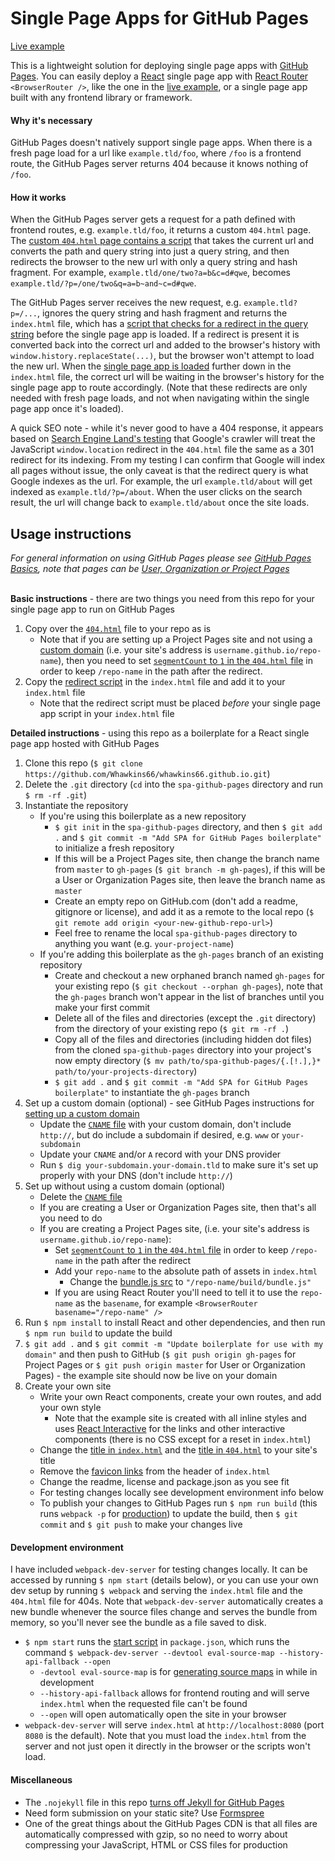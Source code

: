 # Single Page Apps for GitHub Pages

[Live example][liveExample]  

This is a lightweight solution for deploying single page apps with [GitHub Pages][ghPagesOverview]. You can easily deploy a [React][react] single page app with [React Router][reactRouter] `<BrowserRouter />`, like the one in the [live example][liveExample], or a single page app built with any frontend library or framework.

#### Why it's necessary
GitHub Pages doesn't natively support single page apps. When there is a fresh page load for a url like `example.tld/foo`, where `/foo` is a frontend route, the GitHub Pages server returns 404 because it knows nothing of `/foo`.

#### How it works
When the GitHub Pages server gets a request for a path defined with frontend routes, e.g. `example.tld/foo`, it returns a custom `404.html` page. The [custom `404.html` page contains a script][404html] that takes the current url and converts the path and query string into just a query string, and then redirects the browser to the new url with only a query string and hash fragment. For example, `example.tld/one/two?a=b&c=d#qwe`, becomes `example.tld/?p=/one/two&q=a=b~and~c=d#qwe`.

The GitHub Pages server receives the new request, e.g. `example.tld?p=/...`, ignores the query string and hash fragment and returns the `index.html` file, which has a [script that checks for a redirect in the query string][indexHtmlScript] before the single page app is loaded. If a redirect is present it is converted back into the correct url and added to the browser's history with `window.history.replaceState(...)`, but the browser won't attempt to load the new url. When the [single page app is loaded][indexHtmlSPA] further down in the `index.html` file, the correct url will be waiting in the browser's history for the single page app to route accordingly. (Note that these redirects are only needed with fresh page loads, and not when navigating within the single page app once it's loaded).

A quick SEO note - while it's never good to have a 404 response, it appears based on [Search Engine Land's testing][seoLand] that Google's crawler will treat the JavaScript `window.location` redirect in the `404.html` file the same as a 301 redirect for its indexing. From my testing I can confirm that Google will index all pages without issue, the only caveat is that the redirect query is what Google indexes as the url. For example, the url `example.tld/about` will get indexed as `example.tld/?p=/about`. When the user clicks on the search result, the url will change back to `example.tld/about` once the site loads.


## Usage instructions
*For general information on using GitHub Pages please see [GitHub Pages Basics][ghPagesBasics], note that pages can be [User, Organization or Project Pages][ghPagesTypes]*  
&nbsp;

**Basic instructions** - there are two things you need from this repo for your single page app to run on GitHub Pages
  1. Copy over the [`404.html`][404html] file to your repo as is
      - Note that if you are setting up a Project Pages site and not using a [custom domain][customDomain] (i.e. your site's address is `username.github.io/repo-name`), then you need to set [`segmentCount` to `1` in the `404.html` file][segmentCount] in order to keep `/repo-name` in the path after the redirect.
  2. Copy the [redirect script][indexHtmlScript] in the `index.html` file and add it to your `index.html` file
      - Note that the redirect script must be placed *before* your single page app script in your `index.html` file
&nbsp;

**Detailed instructions** - using this repo as a boilerplate for a React single page app hosted with GitHub Pages  
  1. Clone this repo (`$ git clone https://github.com/Whawkins66/whawkins66.github.io.git`)
  2. Delete the `.git` directory (`cd` into the `spa-github-pages` directory and run `$ rm -rf .git`)
  3. Instantiate the repository
      - If you're using this boilerplate as a new repository
        - `$ git init` in the `spa-github-pages` directory, and then `$ git add .` and `$ git commit -m "Add SPA for GitHub Pages boilerplate"` to initialize a fresh repository
        - If this will be a Project Pages site, then change the branch name from `master` to `gh-pages` (`$ git branch -m gh-pages`), if this will be a User or Organization Pages site, then leave the branch name as `master`
        - Create an empty repo on GitHub.com (don't add a readme, gitignore or license), and add it as a remote to the local repo (`$ git remote add origin <your-new-github-repo-url>`)
        - Feel free to rename the local `spa-github-pages` directory to anything you want (e.g. `your-project-name`)
      - If you're adding this boilerplate as the `gh-pages` branch of an existing repository
        - Create and checkout a new orphaned branch named `gh-pages` for your existing repo (`$ git checkout --orphan gh-pages`), note that the `gh-pages` branch won't appear in the list of branches until you make your first commit
        - Delete all of the files and directories (except the `.git` directory) from the directory of your existing repo (`$ git rm -rf .`)
        - Copy all of the files and directories (including hidden dot files) from the cloned `spa-github-pages` directory into your project's now empty directory (`$ mv path/to/spa-github-pages/{.[!.],}* path/to/your-projects-directory`)
        - `$ git add .` and `$ git commit -m "Add SPA for GitHub Pages boilerplate"` to instantiate the `gh-pages` branch
  4. Set up a custom domain (optional) - see GitHub Pages instructions for [setting up a custom domain][customDomain]
      - Update the [`CNAME` file][cnameFile] with your custom domain, don't include `http://`, but do include a subdomain if desired, e.g. `www` or `your-subdomain`
      - Update your `CNAME` and/or `A` record with your DNS provider
      - Run `$ dig your-subdomain.your-domain.tld` to make sure it's set up properly with your DNS (don't include `http://`)
  5. Set up without using a custom domain (optional)
      - Delete the [`CNAME` file][cnameFile]
      - If you are creating a User or Organization Pages site, then that's all you need to do
      - If you are creating a Project Pages site, (i.e. your site's address is `username.github.io/repo-name`):
        - Set [`segmentCount` to `1` in the `404.html` file][segmentCount] in order to keep `/repo-name` in the path after the redirect
        - Add your `repo-name` to the absolute path of assets in `index.html`
          - Change the [bundle.js src][indexHtmlSPA] to `"/repo-name/build/bundle.js"`
        - If you are using React Router you'll need to tell it to use the `repo-name` as the `basename`, for example `<BrowserRouter basename="/repo-name" />`
  6. Run `$ npm install` to install React and other dependencies, and then run `$ npm run build` to update the build
  7. `$ git add .` and `$ git commit -m "Update boilerplate for use with my domain"` and then push to GitHub (`$ git push origin gh-pages` for Project Pages or `$ git push origin master` for User or Organization Pages) - the example site should now be live on your domain
  8. Create your own site
      - Write your own React components, create your own routes, and add your own style
        - Note that the example site is created with all inline styles and uses [React Interactive][reactInteractive] for the links and other interactive components (there is no CSS except for a reset in `index.html`)
      - Change the [title in `index.html`][indexHtmlTitle] and the [title in `404.html`][404htmlTitle] to your site's title
      - Remove the [favicon links][favicon] from the header of `index.html`
      - Change the readme, license and package.json as you see fit
      - For testing changes locally see development environment info below
      - To publish your changes to GitHub Pages run `$ npm run build` (this runs `webpack -p` for [production][webpackProduction]) to update the build, then `$ git commit` and `$ git push` to make your changes live


#### Development environment
I have included `webpack-dev-server` for testing changes locally. It can be accessed by running `$ npm start` (details below), or you can use your own dev setup by running `$ webpack` and serving the `index.html` file and the `404.html` file for 404s. Note that `webpack-dev-server` automatically creates a new bundle whenever the source files change and serves the bundle from memory, so you'll never see the bundle as a file saved to disk.
- `$ npm start` runs the [start script][startScript] in `package.json`, which runs the command `$ webpack-dev-server --devtool eval-source-map --history-api-fallback --open`
  - `-devtool eval-source-map` is for [generating source maps][webpackDevtool] in while in development
  - `--history-api-fallback` allows for frontend routing and will serve `index.html` when the requested file can't be found
  - `--open` will open automatically open the site in your browser
- `webpack-dev-server` will serve `index.html` at `http://localhost:8080` (port `8080` is the default). Note that you must load the `index.html` from the server and not just open it directly in the browser or the scripts won't load.

#### Miscellaneous
- The `.nojekyll` file in this repo [turns off Jekyll for GitHub Pages][nojekyll]
- Need form submission on your static site? Use [Formspree][formspree]
- One of the great things about the GitHub Pages CDN is that all files are automatically compressed with gzip, so no need to worry about compressing your JavaScript, HTML or CSS files for production


<!-- links to within repo -->
[404html]: https://github.com/Whawkins66/whawkins66.github.io/blob/gh-pages/404.html
[segmentCount]: https://github.com/Whawkins66/whawkins66.github.io/blob/gh-pages/404.html#L26
[indexHtmlScript]: https://github.com/Whawkins66/whawkins66.github.io/blob/gh-pages/index.html#L58
[indexHtmlSPA]: https://github.com/Whawkins66/whawkins66.github.io/blob/gh-pages/index.html#L94
[cnameFile]: https://github.com/Whawkins66/whawkins66.github.io/blob/gh-pages/CNAME
[indexHtmlTitle]: https://github.com/Whawkins66/whawkins66.github.io/blob/gh-pages/index.html#L6
[404htmlTitle]: https://github.com/Whawkins66/whawkins66.github.io/blob/gh-pages/404.html#L5
[favicon]: https://github.com/Whawkins66/whawkins66.github.io/blob/gh-pages/index.html#L34
[startScript]: https://github.com/Whawkins66/whawkins66.github.io/blob/gh-pages/package.json#L6

<!-- links to github docs -->
[ghPagesOverview]: https://pages.github.com/
[ghPagesBasics]: https://help.github.com/categories/github-pages-basics/
[ghPagesTypes]: https://help.github.com/articles/user-organization-and-project-pages/
[customDomain]: https://help.github.com/articles/quick-start-setting-up-a-custom-domain/
[nojekyll]: https://help.github.com/articles/files-that-start-with-an-underscore-are-missing/

<!-- other links -->
[liveExample]: http://spa-github-pages.rafrex.com
[react]: https://github.com/facebook/react
[reactRouter]: https://github.com/ReactTraining/react-router
[seoLand]: http://searchengineland.com/tested-googlebot-crawls-javascript-heres-learned-220157
[webpackProduction]: https://webpack.js.org/guides/production-build/#the-automatic-way
[webpackDevtool]: https://webpack.js.org/configuration/devtool/
[reactInteractive]: https://github.com/rafrex/react-interactive
[formspree]: http://formspree.io/
